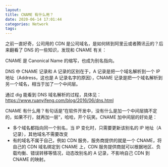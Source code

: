 ```yaml
---
layout: 
title: CNAME 有什么用？
date: 2020-06-14 17:01:44
categories: Network
tags:
---
```


之前一直好奇，公司用的 CDN 是公司域名，是如何转到阿里云或者腾讯云的？后来翻看了 DNS 的一些知识，发现和 CNAME 有关：

CNAME 是 Canonical Name  的缩写，也成为别名指向。

DNS 中 CNAME 记录和 A 记录的区别在于，A 记录是把一个域名解析到一个 IP 地址（Address，这也是 A 记录名字的原因），CNAME 记录是把一个域名解析到另一个域名，相当于加了一个中间层。

通过 dig 能看到 DNS 域名解析的过程，具体见：https://www.ruanyifeng.com/blog/2016/06/dns.html

CNAME 有什么用？有句话是”在软件开发中，没有什么是加一个中间层搞不定的，如果不行，就再加一层“，哈哈，开个玩笑。CNAME 加中间层的好处是：
* 多个域名都指向同一个别名，当 IP 变化时，只需要更新该别名的 IP 地址（A 记录），其他域名不需要改变
* 有的域名不属于自己，例如 CDN 服务，服务商提供的就是一个 CNAME，将自己的 CDN 域名绑定到 CNAME 上，CDN 服务提供商就可以根据地区、负载均衡、错误转移等情况，动态改别名的 A 记录，不影响自己 CDN 到 CNAME 的映射。


